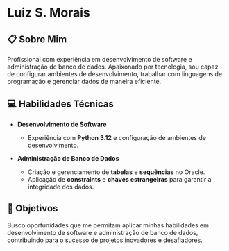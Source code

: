 # Luiz S. Morais

## 📋 Sobre Mim

Profissional com experiência em desenvolvimento de software e administração de banco de dados. Apaixonado por tecnologia, sou capaz de configurar ambientes de desenvolvimento, trabalhar com linguagens de programação e gerenciar dados de maneira eficiente.

## 💻 Habilidades Técnicas

- **Desenvolvimento de Software**
  - Experiência com **Python 3.12** e configuração de ambientes de desenvolvimento.
  
- **Administração de Banco de Dados**
  - Criação e gerenciamento de **tabelas** e **sequências** no Oracle.
  - Aplicação de **constraints** e **chaves estrangeiras** para garantir a integridade dos dados.

## 🎯 Objetivos

Busco oportunidades que me permitam aplicar minhas habilidades em desenvolvimento de software e administração de banco de dados, contribuindo para o sucesso de projetos inovadores e desafiadores.
